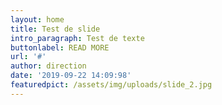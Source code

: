 ```yaml
---
layout: home
title: Test de slide
intro_paragraph: Test de texte
buttonlabel: READ MORE
url: '#'
author: direction
date: '2019-09-22 14:09:98'
featuredpict: /assets/img/uploads/slide_2.jpg
---
```



